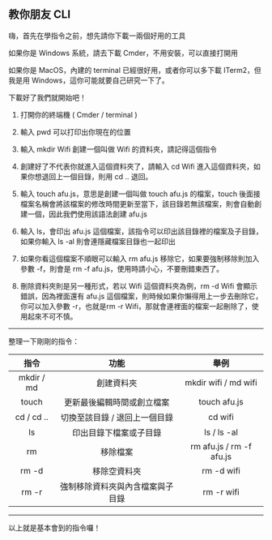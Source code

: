 ## 教你朋友 CLI

嗨，首先在學指令之前，想先請你下載一兩個好用的工具

如果你是 Windows 系統，請去下載 Cmder，不用安裝，可以直接打開用

如果你是 MacOS，內建的 terminal 已經很好用，或者你可以多下載 ITerm2，但我是用 Windows，這你可能就要自己研究一下了。

下載好了我們就開始吧！

1. 打開你的終端機 ( Cmder / terminal )

2. 輸入 pwd 可以打印出你現在的位置

3. 輸入 mkdir Wifi 創建一個叫做 Wifi 的資料夾，請記得這個指令

4. 創建好了不代表你就進入這個資料夾了，請輸入 cd Wifi 進入這個資料夾，如果你想退回上一個目錄，則用 cd .. 退回。

5. 輸入 touch afu.js，意思是創建一個叫做 touch afu.js 的檔案，touch 後面接檔案名稱會將該檔案的修改時間更新至當下，該目錄若無該檔案，則會自動創建一個，因此我們使用該語法創建 afu.js

6. 輸入 ls，會印出 afu.js 這個檔案，該指令可以印出該目錄裡的檔案及子目錄，如果你輸入 ls -al 則會連隱藏檔案目錄也一起印出

7. 如果你看這個檔案不順眼可以輸入 rm afu.js 移除它，如果要強制移除則加入參數 -f，則會是 rm -f afu.js，使用時請小心，不要刪錯東西了。

8. 刪除資料夾則是另一種形式，若以 Wifi 這個資料夾為例，rm -d Wifi 會顯示錯誤，因為裡面還有 afu.js 這個檔案，則時候如果你懶得用上一步去刪除它，你可以加入參數 -r，也就是rm -r Wifi，那就會連裡面的檔案一起刪除了，使用起來不可不慎。

---
整理一下剛剛的指令：

指令|功能|舉例
:---:|:---:|:---:
mkdir / md|創建資料夾|mkdir wifi / md wifi
touch|更新最後編輯時間或創立檔案|touch afu.js
cd / cd ..|切換至該目錄 / 退回上一個目錄|cd wifi
ls|印出目錄下檔案或子目錄|ls / ls -al
rm|移除檔案|rm afu.js / rm -f afu.js
rm -d|移除空資料夾|rm -d wifi
rm -r|強制移除資料夾與內含檔案與子目錄|rm -r wifi

---
以上就是基本會到的指令囉！




